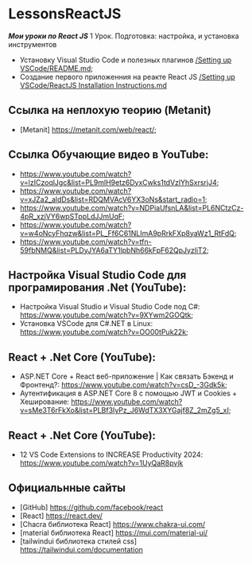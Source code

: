 # LessonsReactJS
___Мои уроки по React JS___
1 Урок. Подготовка: настройка, и установка инструментов
   - Установку Visual Studio Code и полезных плагинов [/Setting up VSCode/README.md](https://github.com/OlexiiForWork/LessonsReactJS/blob/main/Setting%20up%20VSCode/README.md#%D1%83%D1%81%D1%82%D0%B0%D0%BD%D0%BE%D0%B2%D0%BA%D0%B0-%D0%B8-%D0%BD%D0%B0%D1%81%D1%82%D1%80%D0%BE%D0%B9%D0%BA%D0%B0-%D1%81%D1%80%D0%B5%D0%B4%D1%8B-%D1%80%D0%B0%D0%B7%D1%80%D0%B0%D0%B1%D0%BE%D1%82%D0%BA%D0%B8-visual-studio-code-%D0%B4%D0%BB%D1%8F-%D1%80%D0%B0%D0%B1%D0%BE%D1%82%D1%8B-%D1%81-react-js);
   - Создание первого приложенния на реакте React JS [/Setting up VSCode/ReactJS Installation Instructions.md](https://github.com/OlexiiForWork/LessonsReactJS/blob/main/Setting%20up%20VSCode/ReactJS%20Installation%20Instructions.md#%D1%81%D0%BE%D0%B7%D0%B4%D0%B0%D0%BD%D0%B8%D0%B5-react-js-%D1%81%D0%BF%D0%B5%D1%80%D0%B2%D0%B0-%D0%B6%D0%B5%D0%BB%D0%B0%D1%82%D0%B5%D0%BB%D1%8C%D0%BD%D0%BE-%D0%B2%D1%8B%D0%BF%D0%BE%D0%BB%D0%BD%D0%B8%D1%82%D1%8C-%D1%88%D0%B0%D0%B3%D0%B8-%D0%BF%D0%BE-%D1%83%D1%81%D1%82%D0%B0%D0%BD%D0%BE%D0%B2%D0%BA%D0%B5-nodejs-%D1%81%D0%BC%D0%BE%D1%82%D1%80%D0%B8%D1%82%D0%B5-readmemd)


## Ссылка на неплохую теорию (Metanit)
-  [Metanit] https://metanit.com/web/react/;
  
## Ссылка Обучающие видео в YouTube:
-  https://www.youtube.com/watch?v=lzICzoqlJgc&list=PL9mlH9etz6DyxCwks1tdVzlYhSxrsrjJ4;
-  https://www.youtube.com/watch?v=xJZa2_aldDs&list=RDQMVAcV6YX3oNs&start_radio=1;
-  https://www.youtube.com/watch?v=NDPiaUfsnLA&list=PL6NCtzCz-4pR_xzjVY6wpSTppLdJJmUqF;
-  https://www.youtube.com/watch?v=w4oNcyFhqzw&list=PL_Ff6C61NLImA9pRrkFXp8yaWz1_RtFdQ;
-  https://www.youtube.com/watch?v=tfn-59fbNMQ&list=PLDyJYA6aTY1lpbNh66kFpF62QpJyzliT2;

## Настройка Visual Studio Code для програмирования .Net (YouTube):
-  Настройка Visual Studio и Visual Studio Code под C#: https://www.youtube.com/watch?v=9XYwm2GOQtk;
-  Установка VSCode для C#.NET в Linux: https://www.youtube.com/watch?v=OO00tPuk22k;

## React + .Net Core (YouTube):  
-  ASP.NET Core + React веб-приложение | Как связать Бэкенд и Фронтенд?: https://www.youtube.com/watch?v=csD_-3Gdk5k;
-  Аутентификация в ASP.NET Core 8 с помощью JWT и Cookies + Хеширование: https://www.youtube.com/watch?v=sMe3T6rFkXo&list=PLBf3IyPz_J6WdTX3XYGajf8Z_2mZg5_xI;
  
## React + .Net Core (YouTube): 
-  12 VS Code Extensions to INCREASE Productivity 2024:  https://www.youtube.com/watch?v=1UyQaR8pvjk

## Официальнные сайты
-  [GitHub] https://github.com/facebook/react
-  [React] https://react.dev/
-  [Chacra библиотека React] https://www.chakra-ui.com/
-  [material библиотека React] https://mui.com/material-ui/
-  [tailwindui библиотека стилей css] https://tailwindui.com/documentation
